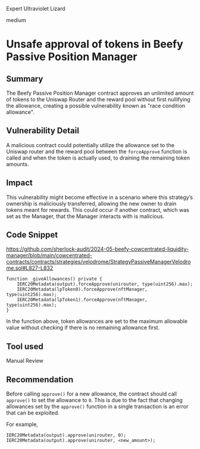 Expert Ultraviolet Lizard

medium

# Unsafe approval of tokens in Beefy Passive Position Manager

## Summary

The Beefy Passive Position Manager contract approves an unlimited amount of tokens to the Uniswap Router and the reward pool without first nullifying the allowance, creating a possible vulnerability known as "race condition allowance". 

## Vulnerability Detail

A malicious contract could potentially utilize the allowance set to the Uniswap router and the reward pool between the `forceApprove` function is called and when the token is actually used, to draining the remaining token amounts.

## Impact

This vulnerability might become effective in a scenario where this strategy’s ownership is maliciously transferred, allowing the new owner to drain tokens meant for rewards. This could occur if another contract, which was set as the Manager, that the Manager interacts with is malicious.

## Code Snippet

https://github.com/sherlock-audit/2024-05-beefy-cowcentrated-liquidity-manager/blob/main/cowcentrated-contracts/contracts/strategies/velodrome/StrategyPassiveManagerVelodrome.sol#L827-L832

```solidity
function _giveAllowances() private {
    IERC20Metadata(output).forceApprove(unirouter, type(uint256).max);
    IERC20Metadata(lpToken0).forceApprove(nftManager, type(uint256).max);
    IERC20Metadata(lpToken1).forceApprove(nftManager, type(uint256).max);
}
```

In the function above, token allowances are set to the maximum allowable value without checking if there is no remaining allowance first.

## Tool used

Manual Review

## Recommendation

Before calling `approve()` for a new allowance, the contract should call `approve()` to set the allowance to `0`. This is due to the fact that changing allowances set by the `approve()` function in a single transaction is an error that can be exploited. 

For example,

```solidity
IERC20Metadata(output).approve(unirouter, 0);
IERC20Metadata(output).approve(unirouter, <new_amount>);
```